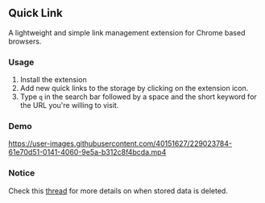 ## Quick Link

A lightweight and simple link management extension for Chrome based browsers.

### Usage

1. Install the extension
2. Add new quick links to the storage by clicking on the extension icon.
3. Type `q` in the search bar followed by a space and the short keyword for the URL you're willing to visit.

### Demo

https://user-images.githubusercontent.com/40151627/229023784-61e70d51-0141-4060-9e5a-b312c8f4bcda.mp4

### Notice

Check this [thread](https://stackoverflow.com/a/37105645/12916568) for more details on when stored data is deleted.
